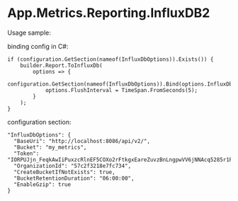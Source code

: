 # App.Metrics.Reporting.InfluxDB2

Usage sample:

binding config in C#:
```
if (configuration.GetSection(nameof(InfluxDbOptions)).Exists()) {
    builder.Report.ToInfluxDb(
        options => {
            configuration.GetSection(nameof(InfluxDbOptions)).Bind(options.InfluxDb);
            options.FlushInterval = TimeSpan.FromSeconds(5);
        }
    );
}
```

configuration section:
```
"InfluxDbOptions": {
  "BaseUri": "http://localhost:8086/api/v2/",
  "Bucket": "my_metrics",
  "Token": "IORPUJjn_FeqkAwIiPuxzcRlnEF5COXo2rFtkgxEareZuvzBnLngpwVV6jNNAcq5285r1PUNqO7xh4s1hqlcAA==",
  "OrganizationId": "57c2f3218e7fc734",
  "CreateBucketIfNotExists": true,
  "BucketRetentionDuration": "06:00:00",
  "EnableGzip": true
}
```
